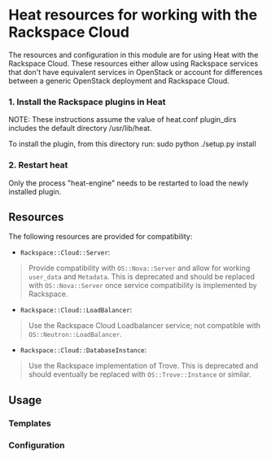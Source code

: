# Heat resources for working with the Rackspace Cloud
The resources and configuration in this module are for using Heat with the Rackspace Cloud. These resources either
allow using Rackspace services that don't have equivalent services in OpenStack or account for differences between
a generic OpenStack deployment and Rackspace Cloud.

### 1. Install the Rackspace plugins in Heat

NOTE: These instructions assume the value of heat.conf plugin_dirs includes the
default directory /usr/lib/heat.

To install the plugin, from this directory run:
    sudo python ./setup.py install

### 2. Restart heat

Only the process "heat-engine" needs to be restarted to load the newly installed
plugin.


## Resources
The following resources are provided for compatibility:

* `Rackspace::Cloud::Server`:
>Provide compatibility with `OS::Nova::Server` and allow for working `user_data` and `Metadata`. This is deprecated and should be replaced with `OS::Nova::Server` once service compatibility is implemented by Rackspace.  

* `Rackspace::Cloud::LoadBalancer`:
>Use the Rackspace Cloud Loadbalancer service; not compatible with `OS::Neutron::LoadBalancer`.  

* `Rackspace::Cloud::DatabaseInstance`:
>Use the Rackspace implementation of Trove. This is deprecated and should eventually be replaced with `OS::Trove::Instance` or similar.  

## Usage
### Templates
### Configuration
